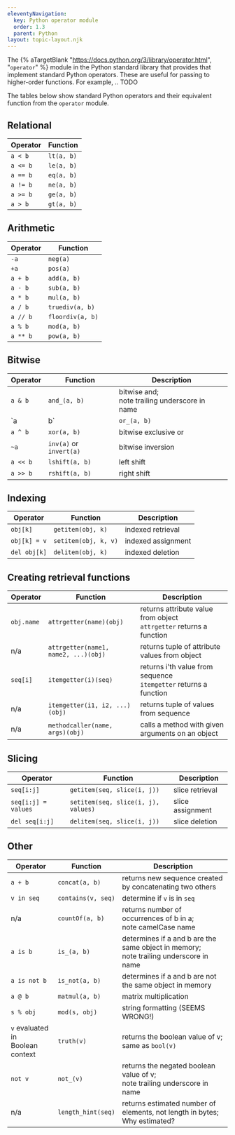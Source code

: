 ```yaml
---
eleventyNavigation:
  key: Python operator module
  order: 1.3
  parent: Python
layout: topic-layout.njk
---
```


<!-- markdownlint-disable MD013 -->

The {% aTargetBlank "https://docs.python.org/3/library/operator.html",
"`operator`" %} module in the Python standard library
that provides that implement standard Python operators.
These are useful for passing to higher-order functions.
For example, ..
TODO

The tables below show standard Python operators
and their equivalent function from the `operator` module.

## Relational

| Operator | Function   |
| -------- | ---------- |
| `a < b`  | `lt(a, b)` |
| `a <= b` | `le(a, b)` |
| `a == b` | `eq(a, b)` |
| `a != b` | `ne(a, b)` |
| `a >= b` | `ge(a, b)` |
| `a > b`  | `gt(a, b)` |

## Arithmetic

| Operator | Function         |
| -------- | ---------------- |
| `-a`     | `neg(a)`         |
| `+a`     | `pos(a)`         |
| `a + b`  | `add(a, b)`      |
| `a - b`  | `sub(a, b)`      |
| `a * b`  | `mul(a, b)`      |
| `a / b`  | `truediv(a, b)`  |
| `a // b` | `floordiv(a, b)` |
| `a % b`  | `mod(a, b)`      |
| `a ** b` | `pow(a, b)`      |

## Bitwise

| Operator | Function                | Description                                      |
| -------- | ----------------------- | ------------------------------------------------ |
| `a & b`  | `and_(a, b)`            | bitwise and;<br>note trailing underscore in name |
| `a | b`  | `or_(a, b)`             | bitwise or;<br>note trailing underscore in name  |
| `a ^ b`  | `xor(a, b)`             | bitwise exclusive or                             |
| `~a`     | `inv(a)` or `invert(a)` | bitwise inversion                                |
| `a << b` | `lshift(a, b)`          | left shift                                       |
| `a >> b` | `rshift(a, b)`          | right shift                                      |

## Indexing

| Operator     | Function             | Description        |
| ------------ | -------------------- | ------------------ |
| `obj[k]`     | `getitem(obj, k)`    | indexed retrieval  |
| `obj[k] = v` | `setitem(obj, k, v)` | indexed assignment |
| `del obj[k]` | `delitem(obj, k)`    | indexed deletion   |

## Creating retrieval functions

| Operator   | Function                             | Description                                                            |
| ---------- | ------------------------------------ | ---------------------------------------------------------------------- |
| `obj.name` | `attrgetter(name)(obj)`              | returns attribute value from object<br>`attrgetter` returns a function |
| n/a        | `attrgetter(name1, name2, ...)(obj)` | returns tuple of attribute values from object                          |
| `seq[i]`   | `itemgetter(i)(seq)`                 | returns i'th value from sequence<br>`itemgetter` returns a function    |
| n/a        | `itemgetter(i1, i2, ...)(obj)`       | returns tuple of values from sequence                                  |
| n/a        | `methodcaller(name, args)(obj)`      | calls a method with given arguments on an object                       |

## Slicing

| Operator            | Function                            | Description      |
| ------------------- | ----------------------------------- | ---------------- |
| `seq[i:j]`          | `getitem(seq, slice(i, j))`         | slice retrieval  |
| `seq[i:j] = values` | `setitem(seq, slice(i, j), values)` | slice assignment |
| `del seq[i:j]`      | `delitem(seq, slice(i, j))`         | slice deletion   |

## Other

| Operator                            | Function           | Description                                                                              |
| ----------------------------------- | ------------------ | ---------------------------------------------------------------------------------------- |
| `a + b`                             | `concat(a, b)`     | returns new sequence created by concatenating two others                                 |
| `v in seq`                          | `contains(v, seq)` | determine if `v` is in `seq`                                                             |
| n/a                                 | `countOf(a, b)`    | returns number of occurrences of b in a;<br>note camelCase name                          |
| `a is b`                            | `is_(a, b)`        | determines if a and b are the same object in memory;<br>note trailing underscore in name |
| `a is not b`                        | `is_not(a, b)`     | determines if a and b are not the same object in memory                                  |
| `a @ b`                             | `matmul(a, b)`     | matrix multiplication                                                                    |
| `s % obj`                           | `mod(s, obj)`      | string formatting (SEEMS WRONG!)                                                         |
| `v` evaluated in<br>Boolean context | `truth(v)`         | returns the boolean value of v;<br>same as `bool(v)`                                     |
| `not v`                             | `not_(v)`          | returns the negated boolean value of v;<br>note trailing underscore in name              |
| n/a                                 | `length_hint(seq)` | returns estimated number of elements, not length in bytes;<br>Why estimated?             |
